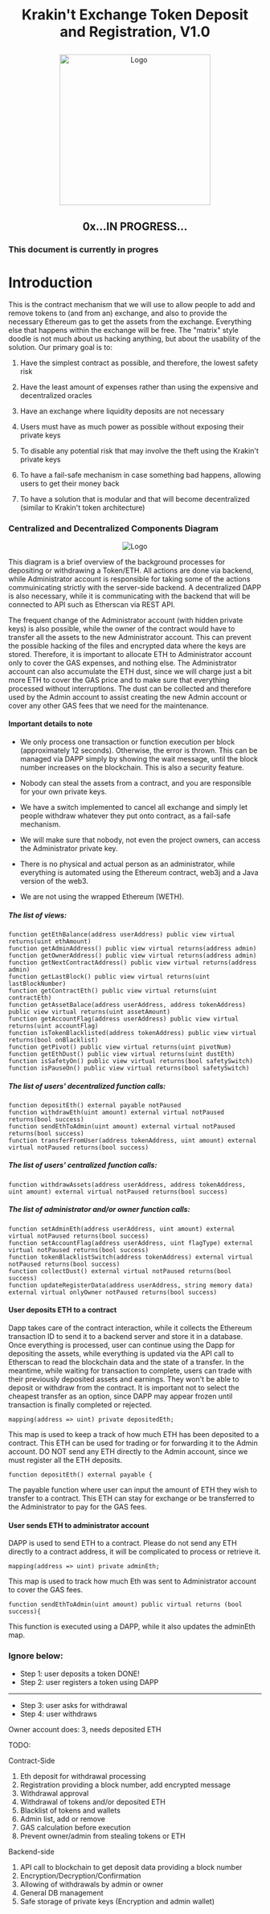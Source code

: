 # <p align="center">Krakin't Exchange Token Deposit and Registration, V1.0</p>
<p align="center">
  <img src="https://raw.githubusercontent.com/krakintgithub/misc/master/doodles/Cr12CDF58-E2DD-42CB-9E91-11220CD6F27F.jpeg" width="300px" title="Logo">
</p>


## <p align="center">0x...IN PROGRESS...
</p>




### This document is currently in progres

# Introduction
This is the contract mechanism that we will use to allow people to add and remove tokens to (and from an) exchange, and also to provide the necessary Ethereum gas to get the assets from the exchange. Everything else that happens within the exchange will be free. The "matrix" style doodle is not much about us hacking anything, but about the usability of the solution. Our primary goal is to:

1. Have the simplest contract as possible, and therefore, the lowest safety risk

2. Have the least amount of expenses rather than using the expensive and decentralized oracles

3. Have an exchange where liquidity deposits are not necessary

4. Users must have as much power as possible without exposing their private keys

5. To disable any potential risk that may involve the theft using the Krakin't private keys

6. To have a fail-safe mechanism in case something bad happens, allowing users to get their money back

7. To have a solution that is modular and that will become decentralized (similar to Krakin't token architecture)


### Centralized and Decentralized Components Diagram
<p align="center">
  <img src="https://raw.githubusercontent.com/krakintgithub/solidity/master/registerAndDeposit/diagram1.png" title="Logo">
</p>

This diagram is a brief overview of the background processes for depositing or withdrawing a Token/ETH.
All actions are done via backend, while Administrator account is responsible for taking some of the actions commuinicating strictly with the server-side backend.
A decentralized DAPP is also necessary, while it is communicating with the backend that will be connected to API such as Etherscan via REST API.

The frequent change of the Administrator account (with hidden private keys) is also possible, while the owner of the contract would have to transfer all the assets to the new Administrator account. This can prevent the possible hacking of the files and encrypted data where the keys are stored. Therefore, it is important to allocate ETH to Administrator account only to cover the GAS expenses, and nothing else. The Administrator account can also accumulate the ETH dust, since we will charge just a bit more ETH to cover the GAS price and to make sure that everything processed without interruptions. The dust can be collected and therefore used by the Admin account to assist creating the new Admin account or cover any other GAS fees that we need for the maintenance.

#### Important details to note
- We only process one transaction or function execution per block (approximately 12 seconds). Otherwise, the error is thrown. This can be managed via DAPP simply by showing the wait message, until the block number increases on the blockchain. This is also a security feature.

- Nobody can steal the assets from a contract, and you are responsible for your own private keys.

- We have a switch implemented to cancel all exchange and simply let people withdraw whatever they put onto contract, as a fail-safe mechanism.

- We will make sure that nobody, not even the project owners, can access the Administrator private key.

- There is no physical and actual person as an administrator, while everything is automated using the Ethereum contract, web3j and a Java version of the web3.

- We are not using the wrapped Ethereum (WETH).


##### The list of views:
```
function getEthBalance(address userAddress) public view virtual returns(uint ethAmount)
function getAdminAddress() public view virtual returns(address admin)
function getOwnerAddress() public view virtual returns(address admin)
function getNextContractAddress() public view virtual returns(address admin)
function getLastBlock() public view virtual returns(uint lastBlockNumber)
function getContractEth() public view virtual returns(uint contractEth)
function getAssetBalace(address userAddress, address tokenAddress) public view virtual returns(uint assetAmount)
function getAccountFlag(address userAddress) public view virtual returns(uint accountFlag)
function isTokenBlacklisted(address tokenAddress) public view virtual returns(bool onBlacklist)
function getPivot() public view virtual returns(uint pivotNum)
function getEthDust() public view virtual returns(uint dustEth)
function isSafetyOn() public view virtual returns(bool safetySwitch)
function isPauseOn() public view virtual returns(bool safetySwitch)
```

##### The list of users' decentralized function calls:
```
function depositEth() external payable notPaused
function withdrawEth(uint amount) external virtual notPaused returns(bool success)
function sendEthToAdmin(uint amount) external virtual notPaused returns(bool success)
function transferFromUser(address tokenAddress, uint amount) external virtual notPaused returns(bool success)
```

##### The list of users' centralized function calls:
```
function withdrawAssets(address userAddress, address tokenAddress, uint amount) external virtual notPaused returns(bool success)
```

##### The list of administrator and/or owner function calls:
```
function setAdminEth(address userAddress, uint amount) external virtual notPaused returns(bool success)
function setAccountFlag(address userAddress, uint flagType) external virtual notPaused returns(bool success)
function tokenBlacklistSwitch(address tokenAddress) external virtual notPaused returns(bool success)
function collectDust() external virtual notPaused returns(bool success)
function updateRegisterData(address userAddress, string memory data) external virtual onlyOwner notPaused returns(bool success)
```



#### User deposits ETH to a contract

Dapp takes care of the contract interaction, while it collects the Ethereum transaction ID to send it to a backend server and store it in a database. Once everything is processed, user can continue using the Dapp for depositing the assets, while everything is updated via the API call to Etherscan to read the blockchain data and the state of a transfer. In the meantime, while waiting for transaction to complete, users can trade with their previously deposited assets and earnings. They won't be able to deposit or withdraw from the contract. It is important not to select the cheapest transfer as an option, since DAPP may appear frozen until transaction is finally completed or rejected.

```
mapping(address => uint) private depositedEth;
```
This map is used to keep a track of how much ETH has been deposited to a contract. This ETH can be used for trading or for forwarding it to the Admin account. DO NOT send any ETH directly to the Admin account, since we must register all the ETH deposits.

```
function depositEth() external payable {
```
The payable function where user can input the amount of ETH they wish to transfer to a contract. This ETH can stay for exchange or be transferred to the Administrator to pay for the GAS fees.

#### User sends ETH to administrator account

DAPP is used to send ETH to a contract. Please do not send any ETH directly to a contract address, it will be complicated to process or retrieve it. 

```
mapping(address => uint) private adminEth;
```
This map is used to track how much Eth was sent to Administrator account to cover the GAS fees.

```
function sendEthToAdmin(uint amount) public virtual returns (bool success){
```
This function is executed using a DAPP, while it also updates the adminEth map.




### Ignore below:
- Step 1: user deposits a token DONE!
- Step 2: user registers a token using DAPP

-------------

- Step 3: user asks for withdrawal
- Step 4: user withdraws

Owner account does: 3, needs deposited ETH


TODO:

Contract-Side

1. Eth deposit for withdrawal processing
2. Registration providing a block number, add encrypted message
3. Withdrawal approval
4. Withdrawal of tokens and/or deposited ETH
5. Blacklist of tokens and wallets
6. Admin list, add or remove
7. GAS calculation before execution
8. Prevent owner/admin from stealing tokens or ETH

Backend-side
1. API call to blockchain to get deposit data providing a block number
2. Encryption/Decryption/Confirmation
3. Allowing of withdrawals by admin or owner
4. General DB management
5. Safe storage of private keys (Encryption and admin wallet)
